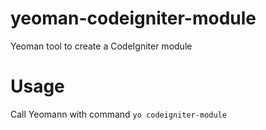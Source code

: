 # yeoman-codeigniter-module
Yeoman tool to create a CodeIgniter module

# Usage
Call Yeomann with command `yo codeigniter-module`
